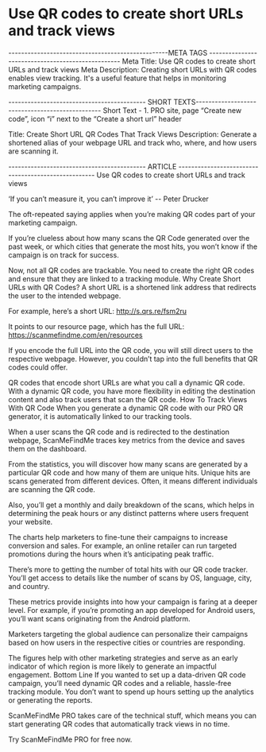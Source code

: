 <h1>Use QR codes to create short URLs and track views</h1>

--------------------------------------------------META TAGS --------------------------------------------------
Meta Title: Use QR codes to create short URLs and track views
Meta Description:  Creating short URLs with QR codes enables view tracking. It's a useful feature that helps in monitoring marketing campaigns.

------------------------------------------- SHORT TEXTS------------------------------------------------
Short Text - 1. PRO   site,   page   “Create   new   code”,   icon   “i”   next   to   the   “Create   a   short   url”   header 

Title: Create Short URL QR Codes That Track Views
Description: Generate a shortened alias of your webpage URL and track who, where, and how users are scanning it.


------------------------------------------- ARTICLE ----------------------------------------------------
Use QR codes to create short URLs and track views

‘If you can’t measure it, you can’t improve it’ -- Peter Drucker

The oft-repeated saying applies when you’re making QR codes part of your marketing campaign.

If you’re clueless about how many scans the QR Code generated over the past week, or which cities that generate the most hits, you won’t know if the campaign is on track for success.

Now, not all QR codes are trackable. You need to create the right QR codes and ensure that they are linked to a tracking module.
Why Create Short URLs with QR Codes?
A short URL is a shortened link address that redirects the user to the intended webpage.

For example, here’s a short URL: http://s.qrs.re/fsm2ru

It points to our resource page, which has the full URL: https://scanmefindme.com/en/resources

If you encode the full URL into the QR code, you will still direct users to the respective webpage. However, you couldn’t tap into the full benefits that QR codes could offer.

QR codes that encode short URLs are what you call a dynamic QR code. With a dynamic QR code, you have more flexibility in editing the destination content and also track users that scan the QR code.
How To Track Views With QR Code
When you generate a dynamic QR code with our PRO QR generator, it is automatically linked to our tracking tools.

When a user scans the QR code and is redirected to the destination webpage, ScanMeFindMe traces key metrics from the device and saves them on the dashboard.

From the statistics, you will discover how many scans are generated by a particular QR code and how many of them are unique hits. Unique hits are scans generated from different devices. Often, it means different individuals are scanning the QR code.

Also, you’ll get a monthly and daily breakdown of the scans, which helps in determining the peak hours or any distinct patterns where users frequent your website.

The charts help marketers to fine-tune their campaigns to increase conversion and sales. For example, an online retailer can run targeted promotions during the hours when it’s anticipating peak traffic.



There’s more to getting the number of total hits with our QR code tracker. You’ll get access to details like the number of scans by OS, language, city, and country.

These metrics provide insights into how your campaign is faring at a deeper level. For example, if you’re promoting an app developed for Android users, you’ll want scans originating from the Android platform.

Marketers targeting the global audience can personalize their campaigns based on how users in the respective cities or countries are responding.

The figures help with other marketing strategies and serve as an early indicator of which region is more likely to generate an impactful engagement.
Bottom Line
If you wanted to set up a data-driven QR code campaign, you’ll need dynamic QR codes and a reliable, hassle-free tracking module. You don’t want to spend up hours setting up the analytics or generating the reports.

ScanMeFindMe PRO takes care of the technical stuff, which means you can start generating QR codes that automatically track views in no time.

Try ScanMeFindMe PRO for free now.

